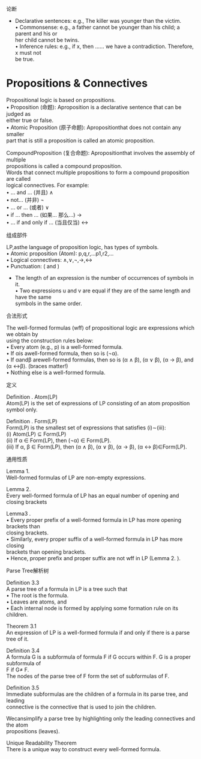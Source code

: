 论断

- Declarative sentences: e.g., The killer was younger than the victim.  
    • Commonsense: e.g., a father cannot be younger than his child; a parent and his or  
    her child cannot be twins.  
    • Inference rules: e.g., if x, then ...... we have a contradiction. Therefore, x must not  
    be true.  
    

# Propositions & Connectives

Propositional logic is based on propositions.  
• Proposition (命题): Aproposition is a declarative sentence that can be judged as  
either true or false.  
• Atomic Proposition (原子命题): Apropositionthat does not contain any smaller  
part that is still a proposition is called an atomic proposition.  

CompoundProposition (复合命题): Apropositionthat involves the assembly of multiple  
propositions is called a compound proposition.  
Words that connect multiple propositions to form a compound proposition are called  
logical connectives. For example:  
• ... and ... (并且) $\wedge$  
• not... (并非) $\neg$  
• ... or ... (或者) $\vee$  
• if ... then ... (如果... 那么...) $\rightarrow$  
• ... if and only if ... (当且仅当) $\leftrightarrow$

组成部件

LP,asthe language of proposition logic, has types of symbols.  
• Atomic proposition (Atom): p,q,r,...p1,r2,...  
• Logical connectives: ∧,∨,¬,→,↔  
• Punctuation: ( and )  

- The length of an expression is the number of occurrences of symbols in it.  
    • Two expressions u and v are equal if they are of the same length and have the same  
    symbols in the same order.  
    

合法形式

The well-formed formulas (wff) of propositional logic are expressions which we obtain by  
using the construction rules below:  
• Every atom (e.g., p) is a well-formed formula.  
• If αis awell-formed formula, then so is (¬α).  
• If αandβ arewell-formed formulas, then so is (α ∧ β), (α ∨ β), (α → β), and  
(α ↔β). (braces matter!)  
• Nothing else is a well-formed formula.  

定义

Definition . Atom(LP)  
Atom(LP) is the set of expressions of LP consisting of an atom proposition symbol only.  

Definition . Form(LP)  
Form(LP) is the smallest set of expressions that satisfies (i)∼(iii):  
(i) Atom(LP) ⊆ Form(LP)  
(ii) If α ∈ Form(LP), then (¬α) ∈ Form(LP).  
(iii) If α, β ∈ Form(LP), then (α ∧ β), (α ∨ β), (α → β), (α ↔ β)∈Form(LP).  

通用性质

Lemma 1.  
Well-formed formulas of LP are non-empty expressions.  

Lemma 2.  
Every well-formed formula of LP has an equal number of opening and closing brackets  

Lemma3 .  
• Every proper prefix of a well-formed formula in LP has more opening brackets than  
closing brackets.  
• Similarly, every proper suffix of a well-formed formula in LP has more closing  
brackets than opening brackets.  
• Hence, proper prefix and proper suffix are not wff in LP (Lemma 2. ).  

Parse Tree解析树

Definition 3.3  
A parse tree of a formula in LP is a tree such that  
• The root is the formula.  
• Leaves are atoms, and  
• Each internal node is formed by applying some formation rule on its children.  

Theorem 3.1  
An expression of LP is a well-formed formula if and only if there is a parse tree of it.  

Definition 3.4  
A formula G is a subformula of formula F if G occurs within F. G is a proper subformula of  
F if G≠ F.  
The nodes of the parse tree of F form the set of subformulas of F.  

Definition 3.5  
Immediate subformulas are the children of a formula in its parse tree, and leading  
connective is the connective that is used to join the children.  

Wecansimplify a parse tree by highlighting only the leading connectives and the atom  
propositions (leaves).  

  

  

Unique Readability Theorem  
There is a unique way to construct every well-formed formula.